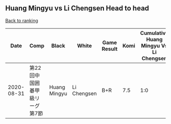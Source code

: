 ## Huang Mingyu vs Li Chengsen Head to head

[Back to ranking](../../index.md)




| **Date** | **Comp** | **Black** | **White** | **Game Result** | **Komi** | **Cumulative Huang Mingyu Vs Li Chengsen** | **Huang Mingyu Streak** | **Li Chengsen Streak** | 
| --- | --- | --- | --- | --- | --- | --- | --- | --- |
| 2020-08-31 | 第22回中国囲碁甲級リーグ第7節 | Huang Mingyu | Li Chengsen | B+R | 7.5 | 1:0 | 1 | 0 |




